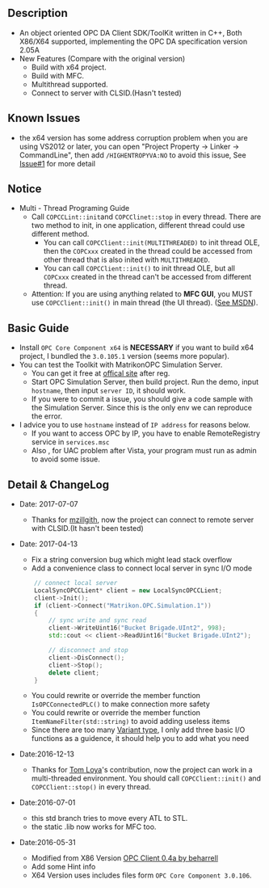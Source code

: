 ## Description
* An object oriented OPC DA Client SDK/ToolKit written in C++, Both X86/X64 supported, implementing the OPC DA specification version 2.05A
* New Features (Compare with the original version)
	* Build with x64 project.
	* Build with MFC.
	* Multithread supported.
	* Connect to server with CLSID.(Hasn't tested)

## Known Issues
* the x64 version has some address corruption problem when you are using VS2012 or later, you can open "Project Property -> Linker -> CommandLine", then add `/HIGHENTROPYVA:NO` to avoid this issue, See [Issue#1](https://github.com/edimetia3d/OPC-Client-X64/issues/1) for more detail

## Notice
* Multi - Thread Programing Guide
	* Call `COPCCLint::init`and `COPCClinet::stop` in every thread. There are two method to init, in one application, different thread could use different method.
		* You can call `COPCClient::init(MULTITHREADED)` to init thread OLE, then the `COPCxxx` created in the thread could be accessed from other thread that is also inited with `MULTITHREADED`.
		* You can call `COPCClient::init()` to init thread OLE, but all `COPCxxx` created in the thread can't be accessed from different thread.
	* Attention: If you are using anything related to **MFC GUI**, you MUST use `COPCClient::init()` in main thread (the UI thread). ([See MSDN](https://support.microsoft.com/en-us/help/828643/mfc-application-stops-responding-when-you-initialize-the-application-a)).

## Basic Guide
* Install `OPC Core Component x64` is **NECESSARY** if you want to build x64 project, I bundled the `3.0.105.1` version (seems more popular).
* You can test the Toolkit with MatrikonOPC Simulation Server. 
	* You can get it free at [offical site](https://www.matrikonopc.com/products/opc-drivers/opc-simulation-server.aspx) after reg.
	* Start OPC Simulation Server, then build project. Run the demo, input `hostname`, then input `server ID`, it should work.
	* If you were to commit a issue, you should give a code sample with the Simulation Server. Since this is the only env we can reproduce the error. 
* I advice you to use `hostname` instead of `IP address` for reasons below.
	* If you want to access OPC by IP, you have to enable RemoteRegistry service in `services.msc`
	* Also , for UAC problem after Vista, your program must run as admin to avoid some issue.

## Detail & ChangeLog
* Date: 2017-07-07
	* Thanks for [mzillgith](https://github.com/mzillgith/OPC-Client-X64), now the project can connect to remote server with CLSID.(It hasn't been tested)

* Date: 2017-04-13
	* Fix a string conversion bug which might lead stack overflow
	* Add a convenience class to connect local server in sync I/O mode
	```cpp
		// connect local server
		LocalSyncOPCCLient* client = new LocalSyncOPCCLient;
		client->Init();
		if (client->Connect("Matrikon.OPC.Simulation.1"))
		{
			// sync write and sync read
			client->WriteUint16("Bucket Brigade.UInt2", 998);
			std::cout << client->ReadUint16("Bucket Brigade.UInt2");

			// disconnect and stop
			client->DisConnect();
			client->Stop();
			delete client;
		}

	```
	* You could rewrite or override the member function `IsOPCConnectedPLC()` to make connection more safety
	* You could rewrite or override the member function `ItemNameFilter(std::string)` to avoid adding useless items
	* Since there are too many [Variant type](https://msdn.microsoft.com/en-us/library/windows/desktop/ms221627(v=vs.85).aspx), I only add three basic I/O functions as a guidence, it should help you to add what you need

* Date:2016-12-13
	* Thanks for [Tom Loya](https://github.com/tomloya)'s contribution, now the project can work in a multi-threaded environment. You should call `COPCClient::init()` and `COPCClient::stop()` in every thread.
* Date:2016-07-01
	* this std branch tries to move every ATL to STL.
	* the static .lib now works for MFC too.
* Date:2016-05-31
	* Modified from X86 Version [OPC Client 0.4a by beharrell](https://sourceforge.net/projects/opcclient/)
	* Add some Hint info
	* X64 Version uses includes files form `OPC Core Component 3.0.106`.